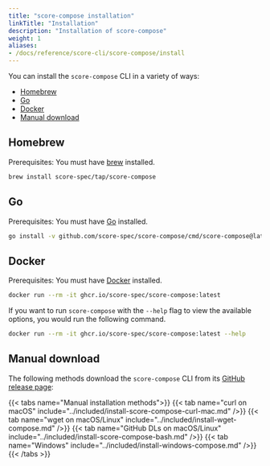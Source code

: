 ```yaml
---
title: "score-compose installation"
linkTitle: "Installation"
description: "Installation of score-compose"
weight: 1
aliases:
- /docs/reference/score-cli/score-compose/install
---
```


You can install the `score-compose` CLI in a variety of ways:

- [Homebrew](#homebrew)
- [Go](#go)
- [Docker](#docker)
- [Manual download](#manual-download)

## Homebrew

Prerequisites: You must have [brew](https://brew.sh) installed.

```bash
brew install score-spec/tap/score-compose
```

## Go

Prerequisites: You must have [Go](https://go.dev/dl/) installed.

```bash
go install -v github.com/score-spec/score-compose/cmd/score-compose@latest
```

## Docker

Prerequisites: You must have [Docker](https://docs.docker.com/get-docker/) installed.

```bash
docker run --rm -it ghcr.io/score-spec/score-compose:latest
```

If you want to run `score-compose` with the `--help` flag to view the available options, you would run the following command.

```bash
docker run --rm -it ghcr.io/score-spec/score-compose:latest --help
```

## Manual download

The following methods download the `score-compose` CLI from its [GitHub release page](https://github.com/score-spec/score-compose/releases):

{{< tabs name="Manual installation methods">}}
{{< tab name="curl on macOS" include="../included/install-score-compose-curl-mac.md" />}}
{{< tab name="wget on macOS/Linux" include="../included/install-wget-compose.md" />}}
{{< tab name="GitHub DLs on macOS/Linux" include="../included/install-score-compose-bash.md" />}}
{{< tab name="Windows" include="../included/install-windows-compose.md" />}}
{{< /tabs >}}
